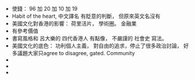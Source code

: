 - 使錢：  96 加 20 加 10 加 19
- Habit of the heart, 中文譯名 有貶意的判斷， 但原來英文名沒有
- 美國文化對香港的影響： 荷里活片， 學術圈。 金融業
- 有參考價值
- 書寫風格和 呂大樂的 四代香港人 有點像，  不嚴謹的 社會史 寫法。
- 美國文化的底色： 功利個人主義， 對自由的追求，停止了很多政治討論， 好多議題大家只agree to disagree, gated. Community
-
-
-
